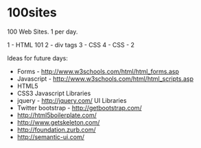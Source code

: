100sites
========

100 Web Sites. 1 per day.

1 - HTML 101
2 - div tags
3 - CSS
4 - CSS - 2

Ideas for future days:
  * Forms - http://www.w3schools.com/html/html_forms.asp
  * Javascript - http://www.w3schools.com/html/html_scripts.asp
  * HTML5
  * CSS3
Javascript Libraries
  * jquery - http://jquery.com/
UI Libraries
  * Twitter bootstrap - http://getbootstrap.com/
  * http://html5boilerplate.com/
  * http://www.getskeleton.com/
  * http://foundation.zurb.com/
  * http://semantic-ui.com/

